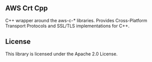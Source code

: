 ## AWS Crt Cpp

C++ wrapper around the aws-c-* libraries. Provides Cross-Platform Transport Protocols and SSL/TLS implementations for C++.

## License

This library is licensed under the Apache 2.0 License. 
